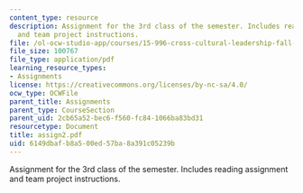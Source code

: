 ```yaml
---
content_type: resource
description: Assignment for the 3rd class of the semester. Includes reading assignment
  and team project instructions.
file: /ol-ocw-studio-app/courses/15-996-cross-cultural-leadership-fall-2004/6149dbafb8a500ed57ba8a391c05239b_assign2.pdf
file_size: 100767
file_type: application/pdf
learning_resource_types:
- Assignments
license: https://creativecommons.org/licenses/by-nc-sa/4.0/
ocw_type: OCWFile
parent_title: Assignments
parent_type: CourseSection
parent_uid: 2cb65a52-bec6-f560-fc84-1066ba83bd31
resourcetype: Document
title: assign2.pdf
uid: 6149dbaf-b8a5-00ed-57ba-8a391c05239b
---
```

Assignment for the 3rd class of the semester. Includes reading assignment and team project instructions.